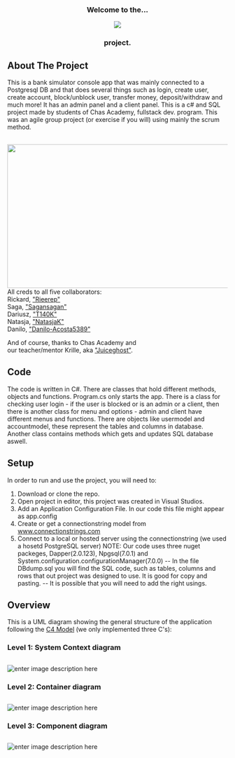 <a name="readme-top"></a>

<div align="center">
<h3>Welcome to the...</h3>
  <img src="https://user-images.githubusercontent.com/113366808/218892735-1271bacf-6840-467c-800a-dad9bca44308.png">
  <h3>project.</h3>
</div>

<!-- ABOUT THE PROJECT -->
## About The Project
  <p align="left">
  This is a bank simulator console app that was mainly connected to a Postgresql DB and that does several things such as login, create user,    create account, block/unblock user, transfer money, deposit/withdraw and much more! It has an admin panel and a client panel.
  This is a c# and SQL project made by students of Chas Academy, fullstack dev. program.
  This was an agile group project (or exercise if you will) using mainly the scrum method.
  </p>
  <BR CLEAR=”left” />
  <img src="https://user-images.githubusercontent.com/113366808/219718325-d25dd1a3-6030-4d81-8170-1c78bc9be229.gif" height="328" width="515" align="right">

All creds to all five collaborators:</br>
Rickard, <a href="https://github.com/rieerep">"Rieerep"</a></br> 
Saga, <a href="https://github.com/sagansagan">"Sagansagan"</a></br>
Dariusz, <a href="https://github.com/T140K">"T140K"</a></br> 
Natasja, <a href="https://github.com/NatasjaK">"NatasjaK"</a></br>
Danilo, <a href="https://github.com/Danilo-Acosta5389">"Danilo-Acosta5389"</a>

And of course, thanks to Chas Academy and 
<br/> our teacher/mentor Krille, aka <a href="https://github.com/juiceghost">"Juiceghost"</a>.

<!-- CODE EXPLAINED --> 
## Code
The code is written in C#. There are classes that hold different methods, objects and functions. Program.cs only starts the app. There is a class for checking user login - if the user is blocked or is an admin or a client, then there is another class for menu and options - admin and client have different menus and functions. There are objects like usermodel and accountmodel, these represent the tables and columns in database. Another class contains methods which gets and updates SQL database aswell.

<!-- AGILE PROJECT
## Code -->

<!-- HOW TO SETUP -->
## Setup
In order to run and use the project, you will need to:
1. Download or clone the repo.
2. Open project in editor, this project was created in Visual Studios.
3. Add an Application Configuration File. In our code this file might appear as app.config
4. Create or get a connectionstring model from <a href="https://www.connectionstrings.com/">www.connectionstrings.com</a>
5. Connect to a local or hosted server using the connectionstring (we used a hosetd PostgreSQL server)
NOTE: Our code uses three nuget packeges, Dapper(2.0.123), Npgsql(7.0.1) and System.configuration.configurationManager(7.0.0)
-- In the file DBdump.sql you will find the SQL code, such as tables, columns and rows that out project was designed to use. It is good for copy and pasting.
-- It is possible that you will need to add the right usings.

## Overview
This is a UML diagram showing the general structure of the application following the [C4 Model](https://c4model.com/) (we only implemented three C's):

### Level 1: System Context diagram
##
![enter image description here](https://user-images.githubusercontent.com/114030611/219856801-5238d5fe-1a63-422b-8e2f-55797c13ebce.svg)

### Level 2: Container diagram
##
![enter image description here](https://user-images.githubusercontent.com/114030611/219856907-21acd1c7-0150-458f-97c6-af13d3930bf8.svg)
### Level 3: Component diagram
##
![enter image description here](https://user-images.githubusercontent.com/114030611/219856910-b9b9ce97-282b-42f6-bbbf-801609f3e29c.svg)
